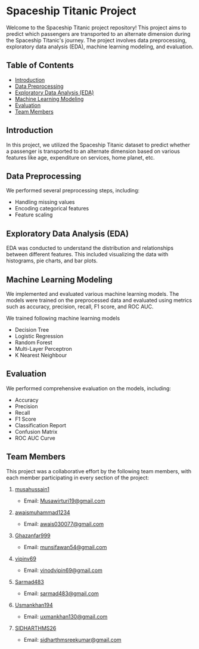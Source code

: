 # Spaceship Titanic Project

Welcome to the Spaceship Titanic project repository! This project aims to predict which passengers are transported to an alternate dimension during the Spaceship Titanic's journey. The project involves data preprocessing, exploratory data analysis (EDA), machine learning modeling, and evaluation.

## Table of Contents

- [Introduction](#introduction)
- [Data Preprocessing](#data-preprocessing)
- [Exploratory Data Analysis (EDA)](#exploratory-data-analysis-eda)
- [Machine Learning Modeling](#machine-learning-modeling)
- [Evaluation](#evaluation)
- [Team Members](#team-members)

## Introduction

In this project, we utilized the Spaceship Titanic dataset to predict whether a passenger is transported to an alternate dimension based on various features like age, expenditure on services, home planet, etc.

## Data Preprocessing

We performed several preprocessing steps, including:
- Handling missing values
- Encoding categorical features
- Feature scaling

## Exploratory Data Analysis (EDA)

EDA was conducted to understand the distribution and relationships between different features. This included visualizing the data with histograms, pie charts, and bar plots.

## Machine Learning Modeling

We implemented and evaluated various machine learning models. The models were trained on the preprocessed data and evaluated using metrics such as accuracy, precision, recall, F1 score, and ROC AUC.

We trained following machine learning models
- Decision Tree
- Logistic Regression
- Random Forest
- Multi-Layer Perceptron
- K Nearest Neighbour

## Evaluation

We performed comprehensive evaluation on the models, including:
- Accuracy
- Precision
- Recall
- F1 Score
- Classification Report
- Confusion Matrix
- ROC AUC Curve

## Team Members

This project was a collaborative effort by the following team members, with each member participating in every section of the project:

1. [musahussain1](https://github.com/musahussain1)
   - Email: Musawirturi19@gmail.com

2. [awaismuhammad1234](https://github.com/awaismuhammad1234)
   - Email: awais030077@gmail.com

3. [Ghazanfar999](https://github.com/Ghazanfar999)
   - Email: munsifawan54@gmail.com

4. [vipinv69](https://github.com/vipinv69)
   - Email: vinodvipin69@gmail.com

5. [Sarmad483](https://github.com/Sarmad483)
   - Email: sarmad483@gmail.com

6. [Usmankhan194](https://github.com/Usmankhan194)
   - Email: uxmankhan130@gmail.com

7. [SIDHARTHMS26](https://github.com/SIDHARTHMS26)
   - Email: sidharthmsreekumar@gmail.com
